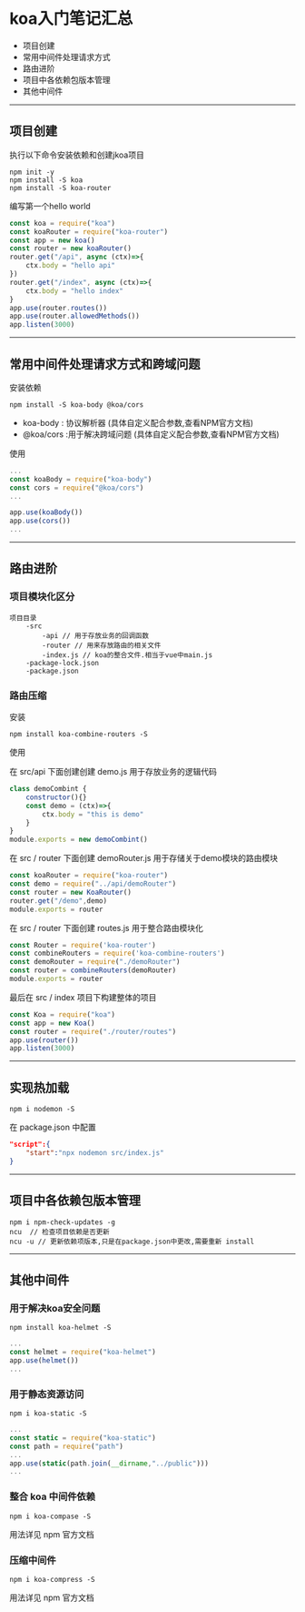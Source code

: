 # koa入门笔记汇总

- 项目创建
- 常用中间件处理请求方式
- 路由进阶
- 项目中各依赖包版本管理
- 其他中间件

---

## 项目创建

执行以下命令安装依赖和创建jkoa项目

```shell
npm init -y 
npm install -S koa
npm install -S koa-router
```

编写第一个hello world

```javascript
const koa = require("koa")
const koaRouter = require("koa-router")
const app = new koa()
const router = new koaRouter()
router.get("/api", async (ctx)=>{
    ctx.body = "hello api"
})
router.get("/index", async (ctx)=>{
    ctx.body = "hello index"
}
app.use(router.routes())
app.use(router.allowedMethods())
app.listen(3000)
```

---

## 常用中间件处理请求方式和跨域问题

安装依赖

```shell
npm install -S koa-body @koa/cors
```

- koa-body : 协议解析器 (具体自定义配合参数,查看NPM官方文档)
- @koa/cors :用于解决跨域问题 (具体自定义配合参数,查看NPM官方文档)

使用

```javascript
...
const koaBody = require("koa-body")
const cors = require("@koa/cors")
...

app.use(koaBody())
app.use(cors())
...
```

---

## 路由进阶

### 项目模块化区分

```
项目目录
	-src
		-api // 用于存放业务的回调函数
		-router // 用来存放路由的相关文件
		-index.js // koa的整合文件.相当于vue中main.js
	-package-lock.json
	-package.json
```

### 路由压缩

安装

```shell
npm install koa-combine-routers -S
```

使用

在 src/api 下面创建创建 demo.js 用于存放业务的逻辑代码

```javascript
class demoCombint {
    constructor(){}
   	const demo = (ctx)=>{
        ctx.body = "this is demo"
    }
}
module.exports = new demoCombint()
```

在 src / router 下面创建 demoRouter.js 用于存储关于demo模块的路由模块

```javascript
const koaRouter = require("koa-router")
const demo = require("../api/demoRouter")
const router = new KoaRouter()
router.get("/demo",demo)
module.exports = router
```

在 src / router 下面创建 routes.js 用于整合路由模块化

```javascript
const Router = require('koa-router')
const combineRouters = require('koa-combine-routers')
const demoRouter = require("./demoRouter")
const router = combineRouters(demoRouter)
module.exports = router
```

最后在 src / index 项目下构建整体的项目

```javascript
const Koa = require("koa")
const app = new Koa()
const router = require("./router/routes")
app.use(router())
app.listen(3000)
```

---

## 实现热加载

```shell
npm i nodemon -S
```

在 package.json 中配置

```json
"script":{
    "start":"npx nodemon src/index.js"
}
```

---

## 项目中各依赖包版本管理

```shell
npm i npm-check-updates -g
ncu  // 检查项目依赖是否更新
ncu -u // 更新依赖项版本,只是在package.json中更改,需要重新 install
```

---

## 其他中间件

### 用于解决koa安全问题

```shell
npm install koa-helmet -S
```

```javascript
...
const helmet = require("koa-helmet")
app.use(helmet())
...
```

### 用于静态资源访问

```shell
npm i koa-static -S
```

```javascript
...
const static = require("koa-static")
const path = require("path")
...
app.use(static(path.join(__dirname,"../public")))
...
```

### 整合 koa 中间件依赖

```shell
npm i koa-compase -S
```

用法详见 npm 官方文档

### 压缩中间件

```shell
npm i koa-compress -S
```

用法详见 npm 官方文档

